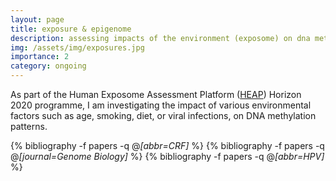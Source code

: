 ```yaml
---
layout: page
title: exposure & epigenome
description: assessing impacts of the environment (exposome) on dna methylation patterns
img: /assets/img/exposures.jpg
importance: 2
category: ongoing
---
```


As part of the Human Exposome Assessment Platform (<a href="https://heap-exposome.eu/work-packages/" target="_blank">HEAP</a>) Horizon 2020 programme, I am investigating the impact of various environmental factors such as age, smoking, diet, or viral infections, on DNA methylation patterns.

<div class="publications">

  {% bibliography -f papers -q @*[abbr=CRF]* %}
  {% bibliography -f papers -q @*[journal=Genome Biology]* %}
  {% bibliography -f papers -q @*[abbr=HPV]* %}
  
</div>
